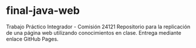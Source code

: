 # final-java-web
Trabajo Práctico Integrador - Comisión 24121  Repositorio para la replicación de una página web utilizando conocimientos en clase. Entrega mediante enlace GitHub Pages.
